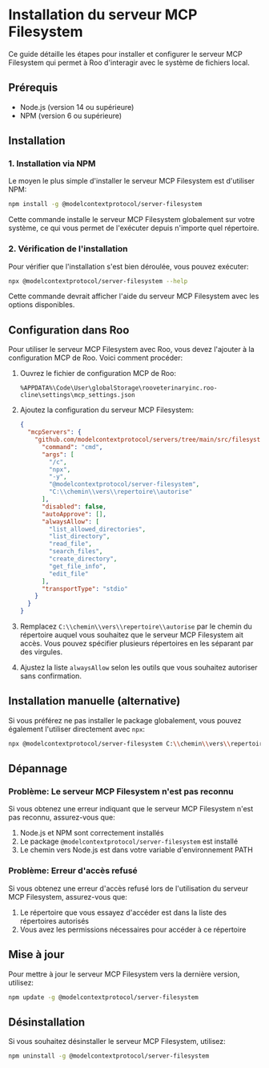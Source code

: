 # Installation du serveur MCP Filesystem

Ce guide détaille les étapes pour installer et configurer le serveur MCP Filesystem qui permet à Roo d'interagir avec le système de fichiers local.

## Prérequis

- Node.js (version 14 ou supérieure)
- NPM (version 6 ou supérieure)

## Installation

### 1. Installation via NPM

Le moyen le plus simple d'installer le serveur MCP Filesystem est d'utiliser NPM:

```bash
npm install -g @modelcontextprotocol/server-filesystem
```

Cette commande installe le serveur MCP Filesystem globalement sur votre système, ce qui vous permet de l'exécuter depuis n'importe quel répertoire.

### 2. Vérification de l'installation

Pour vérifier que l'installation s'est bien déroulée, vous pouvez exécuter:

```bash
npx @modelcontextprotocol/server-filesystem --help
```

Cette commande devrait afficher l'aide du serveur MCP Filesystem avec les options disponibles.

## Configuration dans Roo

Pour utiliser le serveur MCP Filesystem avec Roo, vous devez l'ajouter à la configuration MCP de Roo. Voici comment procéder:

1. Ouvrez le fichier de configuration MCP de Roo:
   ```
   %APPDATA%\Code\User\globalStorage\rooveterinaryinc.roo-cline\settings\mcp_settings.json
   ```

2. Ajoutez la configuration du serveur MCP Filesystem:
   ```json
   {
     "mcpServers": {
       "github.com/modelcontextprotocol/servers/tree/main/src/filesystem": {
         "command": "cmd",
         "args": [
           "/c",
           "npx",
           "-y",
           "@modelcontextprotocol/server-filesystem",
           "C:\\chemin\\vers\\repertoire\\autorise"
         ],
         "disabled": false,
         "autoApprove": [],
         "alwaysAllow": [
           "list_allowed_directories",
           "list_directory",
           "read_file",
           "search_files",
           "create_directory",
           "get_file_info",
           "edit_file"
         ],
         "transportType": "stdio"
       }
     }
   }
   ```

3. Remplacez `C:\\chemin\\vers\\repertoire\\autorise` par le chemin du répertoire auquel vous souhaitez que le serveur MCP Filesystem ait accès. Vous pouvez spécifier plusieurs répertoires en les séparant par des virgules.

4. Ajustez la liste `alwaysAllow` selon les outils que vous souhaitez autoriser sans confirmation.

## Installation manuelle (alternative)

Si vous préférez ne pas installer le package globalement, vous pouvez également l'utiliser directement avec `npx`:

```bash
npx @modelcontextprotocol/server-filesystem C:\\chemin\\vers\\repertoire\\autorise
```

## Dépannage

### Problème: Le serveur MCP Filesystem n'est pas reconnu

Si vous obtenez une erreur indiquant que le serveur MCP Filesystem n'est pas reconnu, assurez-vous que:

1. Node.js et NPM sont correctement installés
2. Le package `@modelcontextprotocol/server-filesystem` est installé
3. Le chemin vers Node.js est dans votre variable d'environnement PATH

### Problème: Erreur d'accès refusé

Si vous obtenez une erreur d'accès refusé lors de l'utilisation du serveur MCP Filesystem, assurez-vous que:

1. Le répertoire que vous essayez d'accéder est dans la liste des répertoires autorisés
2. Vous avez les permissions nécessaires pour accéder à ce répertoire

## Mise à jour

Pour mettre à jour le serveur MCP Filesystem vers la dernière version, utilisez:

```bash
npm update -g @modelcontextprotocol/server-filesystem
```

## Désinstallation

Si vous souhaitez désinstaller le serveur MCP Filesystem, utilisez:

```bash
npm uninstall -g @modelcontextprotocol/server-filesystem